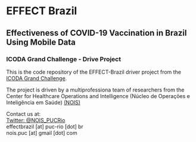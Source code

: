 # EFFECT Brazil
## Effectiveness of COVID-19 Vaccination in Brazil Using Mobile Data

### ICODA Grand Challenge - Drive Project

This is the code repository of the EFFECT-Brazil driver project from the [ICODA Grand Challenge](https://icoda-research.org/project/dp-effect-brazil/).

The project is driven by a multiprofessiona team of researchers from the Center for Healthcare Operations and Intelligence (Núcleo de Operações e Inteligência em Saúde) [(NOIS)](https://sites.google.com/view/nois-pucrio)

Contact us at:   
[Twitter: @NOIS_PUCRio](https://twitter.com/NOIS_PUCRio)  
effectbrazil [at] puc-rio [dot] br  
nois.puc [at] gmail [dot] com
